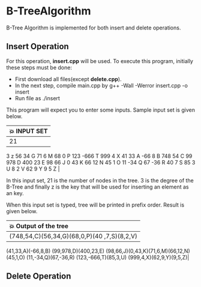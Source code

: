 # B-TreeAlgorithm
 B-Tree Algorithm is implemented for both insert and delete operations.

## Insert Operation

For this operation, **insert.cpp** will be used. To execute this program, initially these steps must be done:

* First download all files(except **delete.cpp**).
* In the next step, compile main.cpp by g++ -Wall -Werror insert.cpp -o insert
* Run file as ./insert

This program will expect you to enter some inputs. Sample input set is given below.

| :boom: INPUT SET           |
|:---------------------------|
| 21
3
z
56 34 G
71 6 M
68 0 P
123 -666 T
999 4 X
41 33 A 
-66 8 B
748 54 C
99 978 D
400 23 E
98 66 J
0 43 K
66 12 N
45 1 O 
11 -34 Q
67 -36 R 
40 7 S 
85 3 U 
8 2 V
62 9 Y
9 5 Z |

In this input set, 21 is the number of nodes in the tree. 3 is the degree of the B-Tree and finally z is the key that will be used for inserting an element as an key.

When this input set is typed, tree will be printed in prefix order. Result is given below.

| :boom: Output of the tree  |
|:---------------------------|
|(748,54,C)(56,34,G)(68,0,P)(40 ,7,S)(8,2,V)
(41,33,A)(-66,8,B)
(99,978,D)(400,23,E)
(98,66,J)(0,43,K)(71,6,M)(66,12,N)(45,1,O)
(11,-34,Q)(67,-36,R)
(123,-666,T)(85,3,U)
(999,4,X)(62,9,Y)(9,5,Z)|

## Delete Operation